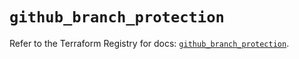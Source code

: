# `github_branch_protection`

Refer to the Terraform Registry for docs: [`github_branch_protection`](https://registry.terraform.io/providers/integrations/github/6.0.0/docs/resources/branch_protection).
